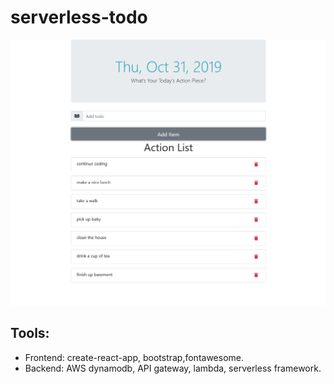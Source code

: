 # serverless-todo

 <div align="center">
     <img src="/todo-app.png" width="700px"</img> 
 </div>

## Tools:
 

* Frontend: create-react-app, bootstrap,fontawesome.
* Backend: AWS dynamodb, API gateway, lambda, serverless framework.
